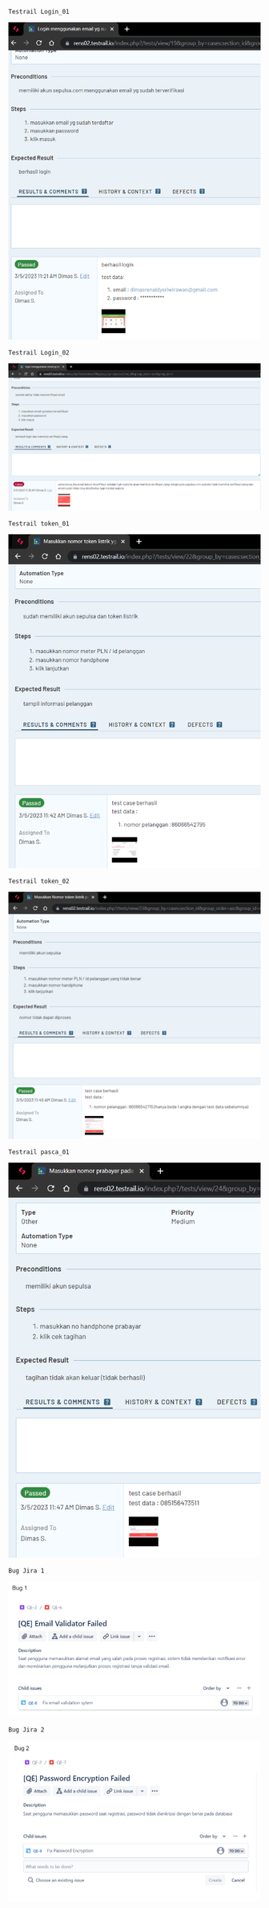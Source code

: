 ```
Testrail Login_01
```

![path](assets/testrail_1.png)

```
Testrail Login_02
```

![path](assets/testrail_2.png)

```
Testrail token_01
```

![path](assets/testrail_3.png)

```
Testrail token_02
```

![path](assets/testrail_4.png)

```
Testrail pasca_01
```

![path](assets/testrail_5.png)

```
Bug Jira 1
```

![path](assets/jira_1.png)

```
Bug Jira 2
```

![path](assets/jira_2.png)

